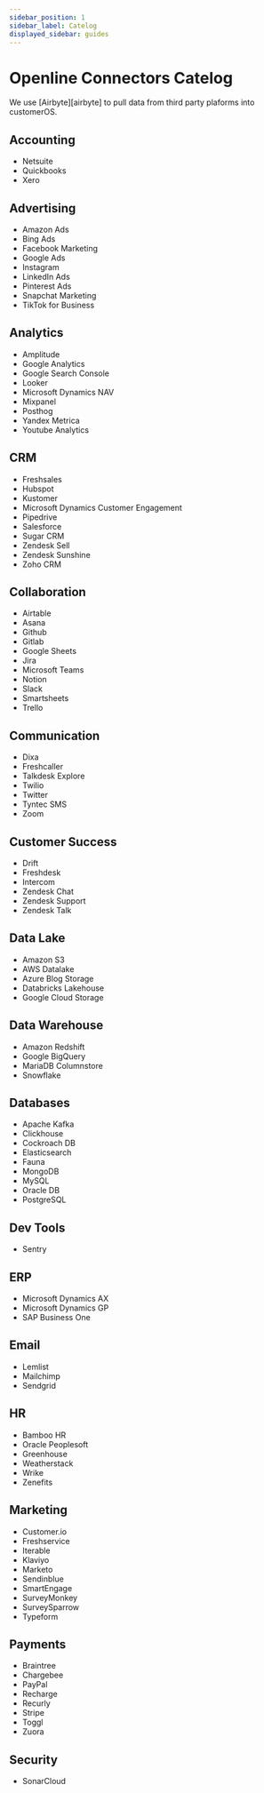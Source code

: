 ```yaml
---
sidebar_position: 1
sidebar_label: Catelog
displayed_sidebar: guides
---
```


# Openline Connectors Catelog

We use [Airbyte][airbyte] to pull data from third party plaforms into customerOS.  

## Accounting

- Netsuite
- Quickbooks
- Xero

## Advertising

- Amazon Ads
- Bing Ads
- Facebook Marketing
- Google Ads
- Instagram
- LinkedIn Ads
- Pinterest Ads
- Snapchat Marketing
- TikTok for Business

## Analytics

- Amplitude
- Google Analytics
- Google Search Console
- Looker
- Microsoft Dynamics NAV
- Mixpanel
- Posthog
- Yandex Metrica
- Youtube Analytics

## CRM

- Freshsales
- Hubspot
- Kustomer
- Microsoft Dynamics Customer Engagement
- Pipedrive
- Salesforce
- Sugar CRM
- Zendesk Sell
- Zendesk Sunshine
- Zoho CRM

## Collaboration

- Airtable
- Asana
- Github
- Gitlab
- Google Sheets
- Jira
- Microsoft Teams
- Notion
- Slack
- Smartsheets
- Trello

## Communication

- Dixa
- Freshcaller
- Talkdesk Explore
- Twilio
- Twitter
- Tyntec SMS
- Zoom

## Customer Success

- Drift
- Freshdesk
- Intercom
- Zendesk Chat
- Zendesk Support
- Zendesk Talk

## Data Lake

- Amazon S3
- AWS Datalake
- Azure Blog Storage
- Databricks Lakehouse
- Google Cloud Storage

## Data Warehouse

- Amazon Redshift
- Google BigQuery
- MariaDB Columnstore
- Snowflake

## Databases

- Apache Kafka
- Clickhouse
- Cockroach DB
- Elasticsearch
- Fauna
- MongoDB
- MySQL
- Oracle DB
- PostgreSQL

## Dev Tools

- Sentry

## ERP

- Microsoft Dynamics AX
- Microsoft Dynamics GP
- SAP Business One

## Email

- Lemlist
- Mailchimp
- Sendgrid

## HR

- Bamboo HR
- Oracle Peoplesoft
- Greenhouse
- Weatherstack
- Wrike
- Zenefits

## Marketing

- Customer.io
- Freshservice
- Iterable
- Klaviyo
- Marketo
- Sendinblue
- SmartEngage
- SurveyMonkey
- SurveySparrow
- Typeform

## Payments

- Braintree
- Chargebee
- PayPal
- Recharge
- Recurly
- Stripe
- Toggl
- Zuora

## Security

- SonarCloud
